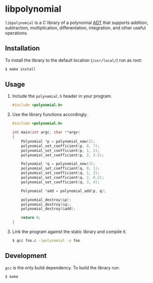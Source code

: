 # libpolynomial

`libpolynomial` is a C library of a polynomial [ADT](https://en.wikipedia.org/wiki/Abstract_data_type) that supports addition, subtraction, multiplication, differentation, integration, and other useful operations.

## Installation

To install the library to the default location (`/usr/local/`) run as root:

```bash
$ make install
```

## Usage

1. Include the `polynomial.h` header in your program.

    ```c
    #include <polynomial.h>
    ```
    
2. Use the library functions accordingly.

    ```c
    #include <polynomial.h>
    
    int main(int argc, char **argv)
    {
        Polynomial *p = polynomial_new(2);
        polynomial_set_coefficient(p, 0, 7);
        polynomial_set_coefficient(p, 1, 2);
        polynomial_set_coefficient(p, 2, 3.5);
    
        Polynomial *q = polynomial_new(3);
        polynomial_set_coefficient(q, 0, 1);
        polynomial_set_coefficient(q, 1, 3);
        polynomial_set_coefficient(q, 2, 0.2);
        polynomial_set_coefficient(q, 3, 4);
    
        Polynomial *add = polynomial_add(p, q);
    
        polynomial_destroy(&p);
        polynomial_destroy(&q);
        polynomial_destroy(&add);
    
        return 0;
    }
    ```

3. Link the program against the static library and compile it.

    ```bash
    $ gcc foo.c -lpolynomial -o foo
    ```

## Development

`gcc` is the only build dependency. To build the library run:

```bash
$ make
```

